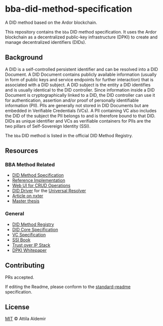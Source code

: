 # bba-did-method-specification

A DID method based on the Ardor blockchain.

This repository contains the `bba` DID method specification. It uses the Ardor blockchain as a decentralized public-key infrastructure (DPKI) to create and manage decentralized identifiers (DIDs). 


## Background

A DID is a self-controlled persistent identifier and can be resolved into a DID Document. A DID Document contains publicly available information (usually in form of public keys and service endpoints for further interaction) that is associated with a DID subject. A DID subject is the entity a DID identifies and is usually identical to the DID controller. Since information inside a DID Document is cryptographically linked to a DID, the DID controller can use it for authentication, assertion and/or proof of personally identifiable information (PII). PIIs are generally not stored in DID Documents but are embedded in Verifiable Credentials (VCs). A PII containing VC also includes the DID of the subject the PII belongs to and is therefore bound to that DID. DIDs as unique identifier and VCs as verifiable containers for PIIs are the two pillars of Self-Sovereign Identity (SSI).

The `bba` DID method is listed in the official DID Method Registry.


## Resources

### BBA Method Related

- [DID Method Specification](docs/markdown/spec.md)
- [Reference Implementation](https://github.com/blobaa/bba-did-method-handler-ts)
- [Web UI for CRUD Operations](https://wubco.blobaa.dev)
- [DID Driver](https://github.com/blobaa/bba-did-driver) for the [Universal Resolver](https://dev.uniresolver.io)
- [Article on nxter](https://www.nxter.org/self-sovereign-identity-on-ardor-blockchain/)
- [Master thesis](docs/thesis/master-thesis.pdf)


### General

- [DID Method Registry](https://w3c.github.io/did-spec-registries/#did-methods)
- [DID Core Specification](https://www.w3.org/TR/did-core/)
- [VC Specification](https://www.w3.org/TR/vc-data-model/)
- [SSI Book](https://www.manning.com/books/self-sovereign-identity)
- [Trust over IP Stack](https://trustoverip.org/wp-content/uploads/sites/98/2020/05/toip_introduction_050520.pdf)
- [DPKI Whitepaper](https://www.weboftrust.info/downloads/dpki.pdf)


## Contributing

PRs accepted.

If editing the Readme, please conform to the [standard-readme](https://github.com/RichardLitt/standard-readme) specification.


## License

[MIT](./LICENSE) © Attila Aldemir
